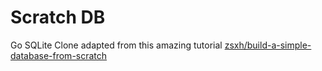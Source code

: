 # Scratch DB 

Go SQLite Clone adapted from this amazing tutorial [zsxh/build-a-simple-database-from-scratch](https://github.com/zsxh/build-a-simple-database-from-scratch) 